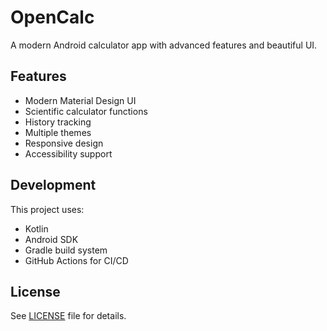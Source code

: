 # OpenCalc

A modern Android calculator app with advanced features and beautiful UI.

## Features

- Modern Material Design UI
- Scientific calculator functions
- History tracking
- Multiple themes
- Responsive design
- Accessibility support

## Development

This project uses:
- Kotlin
- Android SDK
- Gradle build system
- GitHub Actions for CI/CD

## License

See [LICENSE](LICENSE) file for details. 